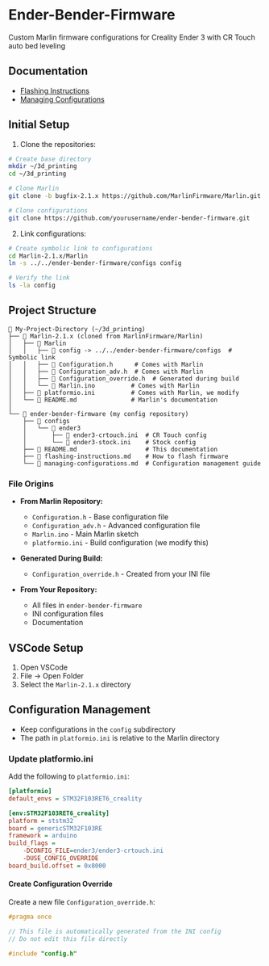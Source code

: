 # Ender-Bender-Firmware
Custom Marlin firmware configurations for Creality Ender 3 with CR Touch auto bed leveling

## Documentation
- [Flashing Instructions](flashing-instructions.md)
- [Managing Configurations](managing-configurations.md)

## Initial Setup

1. Clone the repositories:
```bash
# Create base directory
mkdir ~/3d_printing
cd ~/3d_printing

# Clone Marlin
git clone -b bugfix-2.1.x https://github.com/MarlinFirmware/Marlin.git Marlin-2.1.x

# Clone configurations
git clone https://github.com/yourusername/ender-bender-firmware.git
```

2. Link configurations:
```bash
# Create symbolic link to configurations
cd Marlin-2.1.x/Marlin
ln -s ../../ender-bender-firmware/configs config

# Verify the link
ls -la config
```

## Project Structure
```
📁 My-Project-Directory (~/3d_printing)
├── 📁 Marlin-2.1.x (cloned from MarlinFirmware/Marlin)
│   ├── 📁 Marlin
│   │   ├── 📁 config -> ../../ender-bender-firmware/configs  # Symbolic link
│   │   ├── 📄 Configuration.h      # Comes with Marlin
│   │   ├── 📄 Configuration_adv.h  # Comes with Marlin
│   │   ├── 📄 Configuration_override.h  # Generated during build
│   │   └── 📄 Marlin.ino          # Comes with Marlin
│   ├── 📄 platformio.ini          # Comes with Marlin, we modify
│   └── 📄 README.md               # Marlin's documentation
│
└── 📁 ender-bender-firmware (my config repository)
    ├── 📁 configs
    │   └── 📁 ender3
    │       ├── 📄 ender3-crtouch.ini  # CR Touch config
    │       └── 📄 ender3-stock.ini    # Stock config
    ├── 📄 README.md                   # This documentation
    ├── 📄 flashing-instructions.md    # How to flash firmware
    └── 📄 managing-configurations.md  # Configuration management guide
```

### File Origins
- **From Marlin Repository:**
  - `Configuration.h` - Base configuration file
  - `Configuration_adv.h` - Advanced configuration file
  - `Marlin.ino` - Main Marlin sketch
  - `platformio.ini` - Build configuration (we modify this)

- **Generated During Build:**
  - `Configuration_override.h` - Created from your INI file

- **From Your Repository:**
  - All files in `ender-bender-firmware`
  - INI configuration files
  - Documentation

## VSCode Setup
1. Open VSCode
2. File -> Open Folder
3. Select the `Marlin-2.1.x` directory

## Configuration Management
- Keep configurations in the `config` subdirectory
- The path in `platformio.ini` is relative to the Marlin directory

### Update platformio.ini
Add the following to  `platformio.ini`:
```ini
[platformio]
default_envs = STM32F103RET6_creality

[env:STM32F103RET6_creality]
platform = ststm32
board = genericSTM32F103RE
framework = arduino
build_flags =
    -DCONFIG_FILE=ender3/ender3-crtouch.ini
    -DUSE_CONFIG_OVERRIDE
board_build.offset = 0x8000
```

#### Create Configuration Override
Create a new file `Configuration_override.h`:
```cpp
#pragma once

// This file is automatically generated from the INI config
// Do not edit this file directly

#include "config.h"
```